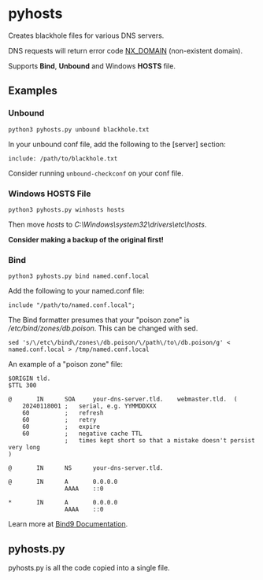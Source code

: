 # pyhosts
Creates blackhole files for various DNS servers.

DNS requests will return error code [NX_DOMAIN](https://www.iana.org/assignments/dns-parameters/dns-parameters.xhtml#dns-parameters-6) (non-existent domain).

Supports **Bind**, **Unbound** and Windows **HOSTS** file.

## Examples

### Unbound
```python3 pyhosts.py unbound blackhole.txt```

In your unbound conf file, add the following to the [server] section:

```include: /path/to/blackhole.txt```

Consider running ```unbound-checkconf``` on your conf file.

### Windows HOSTS File
```python3 pyhosts.py winhosts hosts```

Then move *hosts* to *C:\Windows\system32\drivers\etc\hosts*.

**Consider making a backup of the original first!**

### Bind
```python3 pyhosts.py bind named.conf.local```

Add the following to your named.conf file:

```include "/path/to/named.conf.local";```

The Bind formatter presumes that your "poison zone" is */etc/bind/zones/db.poison*.
This can be changed with sed.

```sed 's/\/etc\/bind\/zones\/db.poison/\/path\/to\/db.poison/g' < named.conf.local > /tmp/named.conf.local```

An example of a "poison zone" file:

```
$ORIGIN tld.
$TTL 300

@		IN		SOA		your-dns-server.tld.	webmaster.tld.	(
	20240118001	;	serial, e.g. YYMMDDXXX
	60			;	refresh
	60			;	retry
	60			;	expire
	60			;	negative cache TTL
				;	times kept short so that a mistake doesn't persist very long
)

@		IN		NS		your-dns-server.tld.

@		IN		A		0.0.0.0
				AAAA	::0

*		IN		A		0.0.0.0
				AAAA	::0
```

Learn more at [Bind9 Documentation](https://bind9.readthedocs.io/en/latest/chapter3.html).

## pyhosts.py
pyhosts.py is all the code copied into a single file.